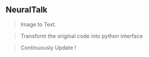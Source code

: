 
## NeuralTalk

> Image to Text.

> Transform the original code into python interface 

> Continuously Update ! 
